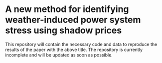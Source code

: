 # A new method for identifying weather-induced power system stress using shadow prices

This repository will contain the necessary code and data to reproduce the results of the paper with the above title.
The repository is currently incomplete and will be updated as soon as possible.
